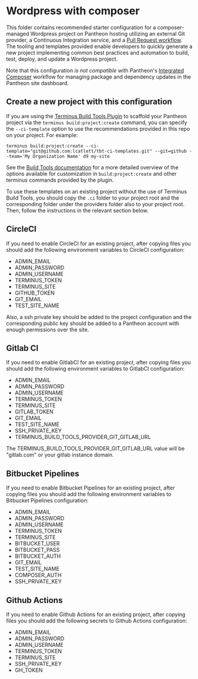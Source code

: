 # Wordpress with composer

This folder contains recommended starter configuration for a composer-managed Wordpress project on Pantheon hosting utilizing an external Git provider, a Continuous Integration service, and a [Pull Request workflow](https://pantheon.io/docs/guides/build-tools/pr-workflow). The tooling and templates provided enable developers to quickly generate a new project implementing common best practices and automation to build, test, deploy, and update a Wordpress project.

Note that this configuration *is not compatible* with Pantheon's [Integrated Composer](https://pantheon.io/docs/integrated-composer) workflow for managing package and dependency updates in the Pantheon site dashboard.

## Create a new project with this configuration

If you are using the [Terminus Build Tools Plugin](https://pantheon.io/docs/guides/build-tools) to scaffold your Pantheon project via the `terminus build:project:create` command, you can specify the `--ci-template` option to use the recommendations provided in this repo on your project. For example:

```
terminus build:project:create --ci-template="git@github.com:lcatlett/tbt-ci-templates.git" --git=github --team='My Organization Name' d9 my-site

```

See the [Build Tools documentation](https://github.com/pantheon-systems/terminus-build-tools-plugin/blob/3.x/README.md#command-options) for a more detailed overview of the options available for customization in `build:project:create` and other terminus commands provided by the plugin.

To use these templates on an existing project without the use of Terminus Build Tools, you should copy the `.ci` folder to your project root and the corresponding folder under the providers folder also to your project root. Then, follow the instructions in the relevant section below.

## CircleCI

If you need to enable CircleCI for an existing project, after copying files you should add the following environment variables to CircleCI configuration:

- ADMIN_EMAIL
- ADMIN_PASSWORD
- ADMIN_USERNAME
- TERMINUS_TOKEN
- TERMINUS_SITE
- GITHUB_TOKEN
- GIT_EMAIL
- TEST_SITE_NAME

Also, a ssh private key should be added to the project configuration and the corresponding public key should be added to a Pantheon account with enough permissions over the site.

## Gitlab CI

If you need to enable GitlabCI for an existing project, after copying files you should add the following environment variables to GitlabCI configuration:

- ADMIN_EMAIL
- ADMIN_PASSWORD
- ADMIN_USERNAME
- TERMINUS_TOKEN
- TERMINUS_SITE
- GITLAB_TOKEN
- GIT_EMAIL
- TEST_SITE_NAME
- SSH_PRIVATE_KEY
- TERMINUS_BUILD_TOOLS_PROVIDER_GIT_GITLAB_URL

The TERMINUS_BUILD_TOOLS_PROVIDER_GIT_GITLAB_URL value will be "gitlab.com" or your gitlab instance domain.

## Bitbucket Pipelines

If you need to enable Bitbucket Pipelines for an existing project, after copying files you should add the following environment variables to Bitbucket Pipelines configuration:

- ADMIN_EMAIL
- ADMIN_PASSWORD
- ADMIN_USERNAME
- TERMINUS_TOKEN
- TERMINUS_SITE
- BITBUCKET_USER
- BITBUCKET_PASS
- BITBUCKET_AUTH
- GIT_EMAIL
- TEST_SITE_NAME
- COMPOSER_AUTH
- SSH_PRIVATE_KEY

## Github Actions

If you need to enable Github Actions for an existing project, after copying files you should add the following secrets to Github Actions configuration:

- ADMIN_EMAIL
- ADMIN_PASSWORD
- ADMIN_USERNAME
- TERMINUS_TOKEN
- TERMINUS_SITE
- SSH_PRIVATE_KEY
- GH_TOKEN
